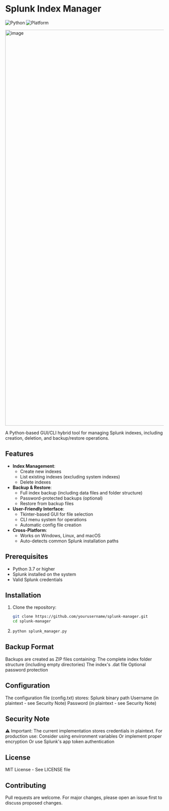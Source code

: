# Splunk Index Manager

![Python](https://img.shields.io/badge/python-3.7%2B-blue)
![Platform](https://img.shields.io/badge/platform-windows%20%7C%20linux%20%7C%20macOS-lightgrey)

<img width="688" height="1259" alt="image" src="https://github.com/user-attachments/assets/7e04fa3d-8c0a-4c48-bc2b-a382abf18d28" />

A Python-based GUI/CLI hybrid tool for managing Splunk indexes, including creation, deletion, and backup/restore operations.

## Features

- **Index Management**:
  - Create new indexes
  - List existing indexes (excluding system indexes)
  - Delete indexes
- **Backup & Restore**:
  - Full index backup (including data files and folder structure)
  - Password-protected backups (optional)
  - Restore from backup files
- **User-Friendly Interface**:
  - Tkinter-based GUI for file selection
  - CLI menu system for operations
  - Automatic config file creation
- **Cross-Platform**:
  - Works on Windows, Linux, and macOS
  - Auto-detects common Splunk installation paths

## Prerequisites

- Python 3.7 or higher
- Splunk installed on the system
- Valid Splunk credentials

## Installation

1. Clone the repository:
   ```bash
   git clone https://github.com/yourusername/splunk-manager.git
   cd splunk-manager
   ```
2. ```bash
   python splunk_manager.py
   ```
## Backup Format
Backups are created as ZIP files containing:
The complete index folder structure (including empty directories)
The index's .dat file
Optional password protection

## Configuration
The configuration file (config.txt) stores:
Splunk binary path
Username (in plaintext - see Security Note)
Password (in plaintext - see Security Note)

## Security Note
⚠️ Important: The current implementation stores credentials in plaintext. For production use:
Consider using environment variables
Or implement proper encryption
Or use Splunk's app token authentication

## License
MIT License - See LICENSE file

## Contributing
Pull requests are welcome. For major changes, please open an issue first to discuss proposed changes.   
